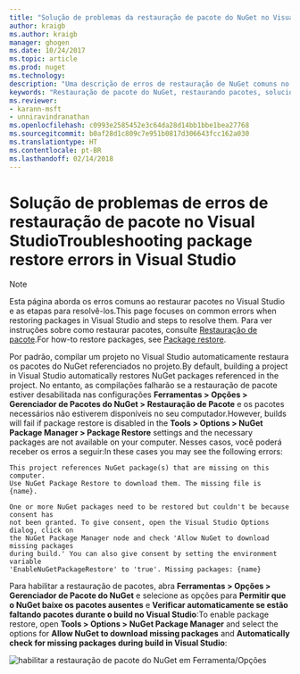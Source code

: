 ```yaml
---
title: "Solução de problemas da restauração de pacote do NuGet no Visual Studio | Microsoft Docs"
author: kraigb
ms.author: kraigb
manager: ghogen
ms.date: 10/24/2017
ms.topic: article
ms.prod: nuget
ms.technology: 
description: "Uma descrição de erros de restauração de NuGet comuns no Visual Studio e como solucioná-los."
keywords: "Restauração de pacote do NuGet, restaurando pacotes, solucionando problemas, solução de problemas"
ms.reviewer:
- karann-msft
- unniravindranathan
ms.openlocfilehash: c0993e2585452e3c64da28d14bb1bbe1bea27768
ms.sourcegitcommit: b0af28d1c809c7e951b0817d306643fcc162a030
ms.translationtype: HT
ms.contentlocale: pt-BR
ms.lasthandoff: 02/14/2018
---
```

# <a name="troubleshooting-package-restore-errors-in-visual-studio"></a><span data-ttu-id="d2567-104">Solução de problemas de erros de restauração de pacote no Visual Studio</span><span class="sxs-lookup"><span data-stu-id="d2567-104">Troubleshooting package restore errors in Visual Studio</span></span>

> [!Note]
> <span data-ttu-id="d2567-105">Esta página aborda os erros comuns ao restaurar pacotes no Visual Studio e as etapas para resolvê-los.</span><span class="sxs-lookup"><span data-stu-id="d2567-105">This page focuses on common errors when restoring packages in Visual Studio and steps to resolve them.</span></span> <span data-ttu-id="d2567-106">Para ver instruções sobre como restaurar pacotes, consulte [Restauração de pacote](../consume-packages/package-restore.md#enabling-and-disabling-package-restore).</span><span class="sxs-lookup"><span data-stu-id="d2567-106">For how-to restore packages, see [Package restore](../consume-packages/package-restore.md#enabling-and-disabling-package-restore).</span></span>

<span data-ttu-id="d2567-107">Por padrão, compilar um projeto no Visual Studio automaticamente restaura os pacotes do NuGet referenciados no projeto.</span><span class="sxs-lookup"><span data-stu-id="d2567-107">By default, building a project in Visual Studio automatically restores NuGet packages referenced in the project.</span></span> <span data-ttu-id="d2567-108">No entanto, as compilações falharão se a restauração de pacote estiver desabilitada nas configurações **Ferramentas > Opções > Gerenciador de Pacotes do NuGet > Restauração de Pacote** e os pacotes necessários não estiverem disponíveis no seu computador.</span><span class="sxs-lookup"><span data-stu-id="d2567-108">However, builds will fail if package restore is disabled in the **Tools > Options > NuGet Package Manager > Package Restore** settings and the necessary packages are not available on your computer.</span></span> <span data-ttu-id="d2567-109">Nesses casos, você poderá receber os erros a seguir:</span><span class="sxs-lookup"><span data-stu-id="d2567-109">In these cases you may see the following errors:</span></span>

```output
This project references NuGet package(s) that are missing on this computer.
Use NuGet Package Restore to download them. The missing file is {name}.
```

```output
One or more NuGet packages need to be restored but couldn't be because consent has
not been granted. To give consent, open the Visual Studio Options dialog, click on
the NuGet Package Manager node and check 'Allow NuGet to download missing packages
during build.' You can also give consent by setting the environment variable
'EnableNuGetPackageRestore' to 'true'. Missing packages: {name} 
```

<span data-ttu-id="d2567-110">Para habilitar a restauração de pacotes, abra **Ferramentas > Opções > Gerenciador de Pacote do NuGet** e selecione as opções para **Permitir que o NuGet baixe os pacotes ausentes** e **Verificar automaticamente se estão faltando pacotes durante o build no Visual Studio**:</span><span class="sxs-lookup"><span data-stu-id="d2567-110">To enable package restore, open **Tools > Options > NuGet Package Manager** and select the options for **Allow NuGet to download missing packages** and **Automatically check for missing packages during build in Visual Studio**:</span></span>

![habilitar a restauração de pacote do NuGet em Ferramenta/Opções](../consume-packages/media/restore-01-autorestoreoptions.png)
